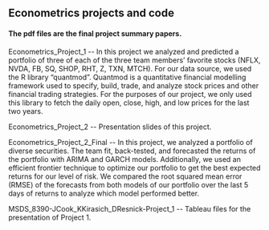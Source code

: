 ## Econometrics projects and code  
  
#### The pdf files are the final project summary papers.

Econometrics_Project_1 -- In this project we analyzed and predicted a portfolio of three of each of the three team members’ favorite stocks (NFLX, NVDA, FB, SQ, SHOP, RHT, Z, TXN, MTCH). For our data source, we used the R library “quantmod”. Quantmod is a quantitative financial modelling framework used to specify, build, trade, and analyze stock prices and other financial trading strategies. For the purposes of our project, we only used this library to fetch the daily open, close, high, and low prices for the last two years.  

Econometrics_Project_2 -- Presentation slides of this project.  

Econometrics_Project_2_Final -- In this project, we analyzed a portfolio of diverse securities. The team fit, back-tested, and forecasted the returns of the portfolio with ARIMA and GARCH models. Additionally, we used an efficient frontier technique to optimize our portfolio to get the best expected returns for our level of risk. We compared the root squared mean error (RMSE) of the forecasts from both models of our portfolio over the last 5 days of returns to analyze which model performed better.

MSDS_8390-JCook_KKirasich_DResnick-Project_1 -- Tableau files for the presentation of Project 1.  
